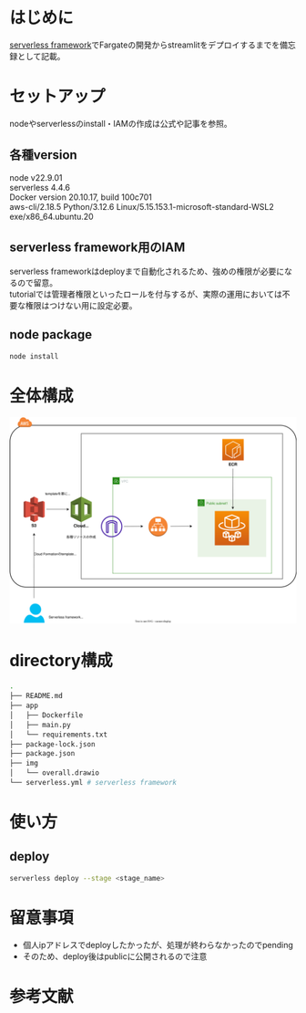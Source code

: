 # はじめに
[serverless framework](https://www.serverless.com/)でFargateの開発からstreamlitをデプロイするまでを備忘録として記載。

# セットアップ
nodeやserverlessのinstall・IAMの作成は公式や記事を参照。

## 各種version
node v22.9.01  
serverless 4.4.6  
Docker version 20.10.17, build 100c701  
aws-cli/2.18.5 Python/3.12.6 Linux/5.15.153.1-microsoft-standard-WSL2 exe/x86_64.ubuntu.20

## serverless framework用のIAM
serverless frameworkはdeployまで自動化されるため、強めの権限が必要になるので留意。  
tutorialでは管理者権限といったロールを付与するが、実際の運用においては不要な権限はつけない用に設定必要。

## node package
```sh
node install
```

# 全体構成
![overall](img/overall.drawio.svg)

# directory構成
```sh
.
├── README.md
├── app
│   ├── Dockerfile
│   ├── main.py
│   └── requirements.txt
├── package-lock.json
├── package.json
├── img 
│   └── overall.drawio
└── serverless.yml # serverless framework
```

# 使い方
## deploy
```sh
serverless deploy --stage <stage_name>
```

# 留意事項
- 個人ipアドレスでdeployしたかったが、処理が終わらなかったのでpending
- そのため、deploy後はpublicに公開されるので注意

# 参考文献